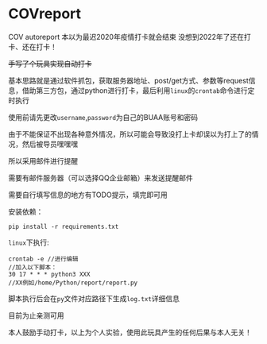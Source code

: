 # COVreport

COV autoreport 本以为最迟2020年疫情打卡就会结束 没想到2022年了还在打卡、还在打卡！

~~手写了个玩具实现自动打卡~~

基本思路就是通过软件抓包，获取服务器地址、post/get方式、参数等request信息，借助第三方包，通过python进行打卡，最后利用`linux`的`crontab`命令进行定时执行

使用前请先更改`username`,`password`为自己的BUAA账号和密码

由于不能保证不出现各种意外情况，所以可能会导致没打上卡却误以为打上了的情况，然后被导员嘿嘿嘿

所以采用邮件进行提醒

需要有邮件服务器（可以选择QQ企业邮箱）来发送提醒邮件

需要自行填写信息的地方有TODO提示，填完即可用

安装依赖：

```
pip install -r requirements.txt
```

`linux`下执行:

```
crontab -e //进行编辑
//加入以下脚本：
30 17 * * * python3 XXX
//XX例如/home/Python/report/report.py
```

脚本执行后会在`py`文件对应路径下生成`log.txt`详细信息

目前为止亲测可用

本人鼓励手动打卡，以上为个人实验，使用此玩具产生的任何后果与本人无关！